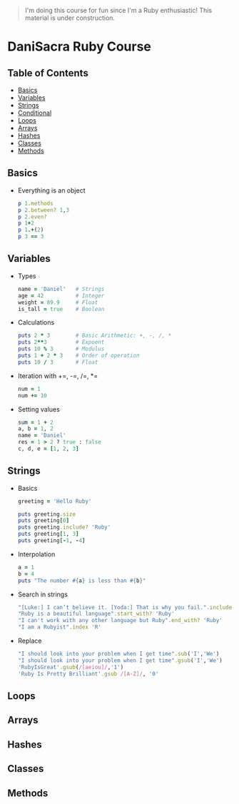 > I'm doing this course for fun since I'm a Ruby enthusiastic! This material is under construction.

# DaniSacra Ruby Course

## Table of Contents

* [Basics](#basics)
* [Variables](#variables)
* [Strings](#strings)
* [Conditional](#conditional)
* [Loops](#loops)
* [Arrays](#arrays)
* [Hashes](#hashes)
* [Classes](#classes)
* [Methods](#methods)

## Basics

* Everything is an object

    ```Ruby
    p 1.methods
    p 2.between? 1,3
    p 2.even?
    p 1+2
    p 1.+(2)
    p 3 == 3
    ```

## Variables

* Types

     ```Ruby
     name = 'Daniel'   # Strings
     age = 42          # Integer
     weight = 89.9     # Float
     is_tall = true    # Boolean
     ```

* Calculations

     ```Ruby
    puts 2 * 3        # Basic Arithmetic: +, -, /, *
    puts 2**3         # Expoent
    puts 10 % 3       # Modulus
    puts 1 + 2 * 3    # Order of operation
    puts 10 / 3       # Float
     ```

* Iteration with +=, -=, /=, *=

     ```Ruby
     num = 1
     num += 10
     ```

* Setting values

    ```Ruby
    sum = 1 + 2
    a, b = 1, 2
    name = 'Daniel'
    res = 1 > 2 ? true : false
    c, d, e = [1, 2, 3]
    ```


## Strings

* Basics

    ```Ruby
    greeting = 'Hello Ruby'

    puts greeting.size
    puts greeting[0]
    puts greeting.include? 'Ruby'
    puts greeting[1, 3]
    puts greeting[-1, -4]
    ```

* Interpolation

    ```Ruby
    a = 1
    b = 4
    puts "The number #{a} is less than #{b}"
    ```

* Search in strings

    ```Ruby
    "[Luke:] I can’t believe it. [Yoda:] That is why you fail.".include? 'Yoda'
    "Ruby is a beautiful language".start_with? 'Ruby'
    "I can't work with any other language but Ruby".end_with? 'Ruby'
    "I am a Rubyist".index 'R'
    ```

* Replace

    ```Ruby
    "I should look into your problem when I get time".sub('I','We')
    "I should look into your problem when I get time".gsub('I','We')
    'RubyIsGreat'.gsub(/[aeiou]/,'1')
    'Ruby Is Pretty Brilliant'.gsub /[A-Z]/, '0'
    ```

## Loops


## Arrays


## Hashes


## Classes


## Methods

